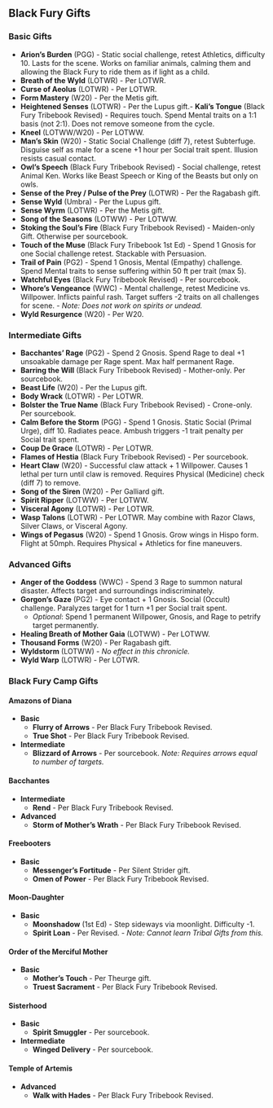 ## Black Fury Gifts

### Basic Gifts

- **Arion’s Burden** (PGG)  - Static social challenge, retest Athletics, difficulty 10. Lasts for the scene. Works on familiar animals, calming them and allowing the Black Fury to ride them as if light as a child.
- **Breath of the Wyld** (LOTWR)  - Per LOTWR.
- **Curse of Aeolus** (LOTWR)  - Per LOTWR.
- **Form Mastery** (W20)  - Per the Metis gift.
- **Heightened Senses** (LOTWR)  - Per the Lupus gift.- **Kali’s Tongue** (Black Fury Tribebook Revised)  - Requires touch. Spend Mental traits on a 1:1 basis (not 2:1). Does not remove someone from the cycle.
- **Kneel** (LOTWW/W20)  - Per LOTWW.
- **Man’s Skin** (W20)  - Static Social Challenge (diff 7), retest Subterfuge. Disguise self as male for a scene +1 hour per Social trait spent. Illusion resists casual contact.
- **Owl’s Speech** (Black Fury Tribebook Revised)  - Social challenge, retest Animal Ken. Works like Beast Speech or King of the Beasts but only on owls.
- **Sense of the Prey / Pulse of the Prey** (LOTWR)  - Per the Ragabash gift.
- **Sense Wyld** (Umbra)  - Per the Lupus gift.
- **Sense Wyrm** (LOTWR)  - Per the Metis gift.
- **Song of the Seasons** (LOTWW)  - Per LOTWW.
- **Stoking the Soul’s Fire** (Black Fury Tribebook Revised)  - Maiden-only Gift. Otherwise per sourcebook.
- **Touch of the Muse** (Black Fury Tribebook 1st Ed)  - Spend 1 Gnosis for one Social challenge retest. Stackable with Persuasion.
- **Trail of Pain** (PG2)  - Spend 1 Gnosis, Mental (Empathy) challenge. Spend Mental traits to sense suffering within 50 ft per trait (max 5).
- **Watchful Eyes** (Black Fury Tribebook Revised)  - Per sourcebook.
- **Whore’s Vengeance** (WWC)  - Mental challenge, retest Medicine vs. Willpower. Inflicts painful rash. Target suffers -2 traits on all challenges for scene.  - _Note: Does not work on spirits or undead._
- **Wyld Resurgence** (W20)  - Per W20.

### Intermediate Gifts

- **Bacchantes’ Rage** (PG2)  - Spend 2 Gnosis. Spend Rage to deal +1 unsoakable damage per Rage spent. Max half permanent Rage.
- **Barring the Will** (Black Fury Tribebook Revised)  - Mother-only. Per sourcebook.
- **Beast Life** (W20)  - Per the Lupus gift.
- **Body Wrack** (LOTWR)  - Per LOTWR.
- **Bolster the True Name** (Black Fury Tribebook Revised)  - Crone-only. Per sourcebook.
- **Calm Before the Storm** (PGG)  - Spend 1 Gnosis. Static Social (Primal Urge), diff 10. Radiates peace. Ambush triggers -1 trait penalty per Social trait spent.
- **Coup De Grace** (LOTWR)  - Per LOTWR.
- **Flames of Hestia** (Black Fury Tribebook Revised)  - Per sourcebook.
- **Heart Claw** (W20)  - Successful claw attack + 1 Willpower. Causes 1 lethal per turn until claw is removed. Requires Physical (Medicine) check (diff 7) to remove.
- **Song of the Siren** (W20)  - Per Galliard gift.
- **Spirit Ripper** (LOTWW)  - Per LOTWW.
- **Visceral Agony** (LOTWR)  - Per LOTWR.
- **Wasp Talons** (LOTWR)  - Per LOTWR. May combine with Razor Claws, Silver Claws, or Visceral Agony.
- **Wings of Pegasus** (W20)  - Spend 1 Gnosis. Grow wings in Hispo form. Flight at 50mph. Requires Physical + Athletics for fine maneuvers.

### Advanced Gifts

- **Anger of the Goddess** (WWC)  - Spend 3 Rage to summon natural disaster. Affects target and surroundings indiscriminately.
- **Gorgon’s Gaze** (PG2)  - Eye contact + 1 Gnosis. Social (Occult) challenge. Paralyzes target for 1 turn +1 per Social trait spent.
  - _Optional_: Spend 1 permanent Willpower, Gnosis, and Rage to petrify target permanently.
- **Healing Breath of Mother Gaia** (LOTWW)  - Per LOTWW.
- **Thousand Forms** (W20)  - Per Ragabash gift.
- **Wyldstorm** (LOTWW)  - _No effect in this chronicle._
- **Wyld Warp** (LOTWR)  - Per LOTWR.

### Black Fury Camp Gifts

#### Amazons of Diana
- **Basic**
  - **Flurry of Arrows** - Per Black Fury Tribebook Revised.
  - **True Shot** - Per Black Fury Tribebook Revised.
- **Intermediate**
  - **Blizzard of Arrows** - Per sourcebook. _Note: Requires arrows equal to number of targets._

#### Bacchantes
- **Intermediate**
  - **Rend** - Per Black Fury Tribebook Revised.
- **Advanced**
  - **Storm of Mother’s Wrath** - Per Black Fury Tribebook Revised.

#### Freebooters
- **Basic**
  - **Messenger’s Fortitude** - Per Silent Strider gift.
  - **Omen of Power** - Per Black Fury Tribebook Revised.

#### Moon-Daughter
- **Basic**
  - **Moonshadow** (1st Ed) - Step sideways via moonlight. Difficulty -1.
  - **Spirit Loan** - Per Revised. - _Note: Cannot learn Tribal Gifts from this._

#### Order of the Merciful Mother
- **Basic**
  - **Mother’s Touch** - Per Theurge gift.
  - **Truest Sacrament** - Per Black Fury Tribebook Revised.

#### Sisterhood
- **Basic**
  - **Spirit Smuggler** - Per sourcebook.
- **Intermediate**
  - **Winged Delivery** - Per sourcebook.

#### Temple of Artemis
- **Advanced**
  - **Walk with Hades** - Per Black Fury Tribebook Revised.